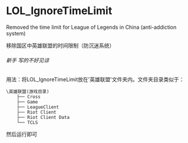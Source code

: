 # LOL_IgnoreTimeLimit
Removed the time limit for League of Legends in China (anti-addiction system)

移除国区中英雄联盟的时间限制（防沉迷系统）

###### 新手 写的不好见谅

用法：将LOL_IgnoreTimeLimit放在'英雄联盟'文件夹内。文件夹目录类似于：
```
\英雄联盟(游戏目录)
    ├── Cross
    ├── Game
    ├── LeagueClient
    ├── Riot Client
    ├── Riot Client Data
    └── TCLS
```
然后运行即可
